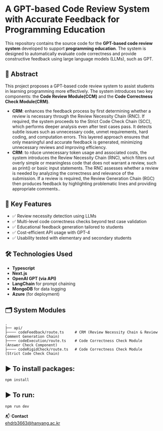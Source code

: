 # A GPT-based Code Review System with Accurate Feedback for Programming Education

This repository contains the source code for the **GPT-based code review system** developed to support **programming education**. The system is designed to automatically evaluate code correctness and provide constructive feedback using large language models (LLMs), such as GPT.

## 📌 Abstract

This project proposes a GPT-based code review system to assist students in learning programming more effectively. The system introduces two key components: the **Code Review Module(CCM)** and the **Code Correctness Check Module(CRM)**.

- **CRM**: enhances the feedback process by first determining whether a review is necessary through the Review Necessity Chain (RNC). If required, the system proceeds to the Strict Code Check Chain (SCC), which performs deeper analysis even after test cases pass. It detects subtle issues such as unnecessary code, unmet requirements, hard coding, and computation errors. This layered approach ensures that only meaningful and accurate feedback is generated, minimizing unnecessary reviews and improving efficiency.
- **CRM**: to rduce unnecessary token usage and associated costs, the system introduces the Review Necessity Chain (RNC), which filters out overly simple or meaningless code that does not warrant a review, such as print() or basic input statements. The RNC assesses whether a review is needed by analyzing the correctness and relevance of the submission. If a review is required, the Review Generation Chain (RGC) then produces feedback by highlighting problematic lines and providing appropriate comments..

## 🎯 Key Features

- ✅ Review necessity detection using LLMs
- ✅ Multi-level code correctness checks beyond test case validation
- ✅ Educational feedback generation tailored to students
- ✅ Cost-efficient API usage with GPT-4
- ✅ Usability tested with elementary and secondary students

## 🛠️ Technologies Used
- **Typescript**
- **Next.js**
- **OpenAI GPT (via API)**
- **LangChain** for prompt chaining
- **MongoDB** for data logging
- **Azure** (for deployment)

## 🗂️ System Modules

```text
.
├── api/                        
├──── codeFeedback/route.ts     # CRM (Review Necessity Chain & Review Comment Generation Chain)
├──── codeExecution/route.ts    # Code Correctness Check Module (Answer Check Component)
├──── codeRigidCheck/route.ts   # Code Correctness Check Module (Strict Code Check Chain)
```

## ▶️ To install packages:

```bash
npm install
```

## ▶️ To run:

```bash
npm run dev
```

📬 **Contact**  
ehdrb3663@hanyang.ac.kr
